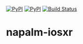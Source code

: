 [![PyPI](https://img.shields.io/pypi/v/napalm-iosxr.svg)](https://pypi.python.org/pypi/napalm-iosxr)
[![PyPI](https://img.shields.io/pypi/dm/napalm-iosxr.svg)](https://pypi.python.org/pypi/napalm-iosxr)
[![Build Status](https://travis-ci.org/napalm-automation/napalm-iosxr.svg?branch=master)](https://travis-ci.org/napalm-automation/napalm-iosxr)

# napalm-iosxr
